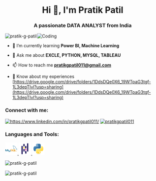 <h1 align="center">Hi 👋, I'm Pratik Patil</h1>
<h3 align="center">A passionate DATA ANALYST from India</h3>
<img align="right" alt="Coding" width="400" src="https://media0.giphy.com/media/qgQUggAC3Pfv687qPC/giphy.gif?cid=6c09b952waemihtj4xxms6k91rrtqkfohsmvhbpulaph57zl&ep=v1_gifs_search&rid=giphy.gif&ct=g">

<p align="left"> <img src="https://komarev.com/ghpvc/?username=pratik-g-patil&label=Profile%20views&color=0e75b6&style=flat" alt="pratik-g-patil" /> </p>

- 🌱 I’m currently learning **Power BI, Machine Learning**

- 💬 Ask me about **EXCLE, PYTHON, MYSQL, TABLEAU**

- 📫 How to reach me **pratikgpatil011@gmail.com**

- 📄 Know about my experiences [https://drive.google.com/drive/folders/1DdsDQe0X6_19WTpaG3tgf-1L3depTIvl?usp=sharing](https://drive.google.com/drive/folders/1DdsDQe0X6_19WTpaG3tgf-1L3depTIvl?usp=sharing)

<h3 align="left">Connect with me:</h3>
<p align="left">
<a href="https://linkedin.com/in/https://www.linkedin.com/in/pratikgpatil011/" target="blank"><img align="center" src="https://raw.githubusercontent.com/rahuldkjain/github-profile-readme-generator/master/src/images/icons/Social/linked-in-alt.svg" alt="https://www.linkedin.com/in/pratikgpatil011/" height="30" width="40" /></a>
<a href="https://www.hackerrank.com/pratikgpatil011" target="blank"><img align="center" src="https://raw.githubusercontent.com/rahuldkjain/github-profile-readme-generator/master/src/images/icons/Social/hackerrank.svg" alt="pratikgpatil011" height="30" width="40" /></a>
</p>

<h3 align="left">Languages and Tools:</h3>
<p align="left"> <a href="https://www.mysql.com/" target="_blank" rel="noreferrer"> <img src="https://raw.githubusercontent.com/devicons/devicon/master/icons/mysql/mysql-original-wordmark.svg" alt="mysql" width="40" height="40"/> </a> <a href="https://pandas.pydata.org/" target="_blank" rel="noreferrer"> <img src="https://raw.githubusercontent.com/devicons/devicon/2ae2a900d2f041da66e950e4d48052658d850630/icons/pandas/pandas-original.svg" alt="pandas" width="40" height="40"/> </a> <a href="https://www.python.org" target="_blank" rel="noreferrer"> <img src="https://raw.githubusercontent.com/devicons/devicon/master/icons/python/python-original.svg" alt="python" width="40" height="40"/> </a> </p>

<p><img align="center" src="https://github-readme-stats.vercel.app/api/top-langs?username=pratik-g-patil&show_icons=true&locale=en&layout=compact" alt="pratik-g-patil" /></p>

<p><img align="center" src="https://github-readme-streak-stats.herokuapp.com/?user=pratik-g-patil&" alt="pratik-g-patil" /></p>
